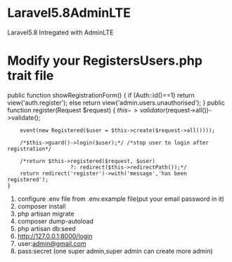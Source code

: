 # Laravel5.8AdminLTE
 Laravel5.8 Intregated with AdminLTE

# Modify your RegistersUsers.php trait file  
public function showRegistrationForm()
    {
        if (Auth::id()==1)
        return view('auth.register');
        else
            return view('admin.users.unauthorised');
    }
public function register(Request $request)
    {
        $this->validator($request->all())->validate();

        event(new Registered($user = $this->create($request->all())));

        /*$this->guard()->login($user);*/ /*stop user to login after registration*/

        /*return $this->registered($request, $user)
                        ?: redirect($this->redirectPath());*/
        return redirect('register')->with('message','has been registered');
    }
1. configure .env file from .env.example file(put your email password in it) 
2. composer install
3. php artisan migrate
4. composer dump-autoload
5. php artisan db:seed
6. http://127.0.0.1:8000/login
7. user:admin@gmail.com
8. pass:secret
(one super admin,super admin can create more admin)
